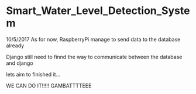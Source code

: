 # Smart_Water_Level_Detection_System

10/5/2017
As for now, RaspberryPi manage to send data to the database already

Django still need to finnd the way to communicate between the database and django


lets aim to finished it...

WE CAN DO IT!!!!! 
GAMBATTTTEEE
